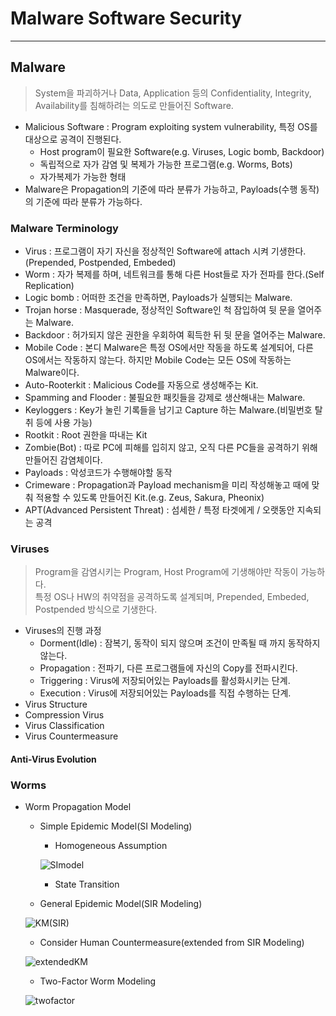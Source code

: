# Malware Software Security
---
## Malware
>System을 파괴하거나 Data, Application 등의 Confidentiality, Integrity, Availability를 침해하려는 의도로 만들어진 Software.  
- Malicious Software : Program exploiting system vulnerability, 특정 OS를 대상으로 공격이 진행된다.
  - Host program이 필요한 Software(e.g. Viruses, Logic bomb, Backdoor)
  - 독립적으로 자가 감염 및 복제가 가능한 프로그램(e.g. Worms, Bots)
  - 자가복제가 가능한 형태
- Malware은 Propagation의 기준에 따라 분류가 가능하고, Payloads(수행 동작)의 기준에 따라 분류가 가능하다.

### Malware Terminology
- Virus : 프로그램이 자기 자신을 정상적인 Software에 attach 시켜 기생한다.(Prepended, Postpended, Embeded)
- Worm : 자가 복제를 하며, 네트워크를 통해 다른 Host들로 자가 전파를 한다.(Self Replication)
- Logic bomb : 어떠한 조건을 만족하면, Payloads가 실행되는 Malware.
- Trojan horse : Masquerade, 정상적인 Software인 척 잠입하여 뒷 문을 열어주는 Malware.
- Backdoor : 허가되지 않은 권한을 우회하여 획득한 뒤 뒷 문을 열어주는 Malware.
- Mobile Code : 본디 Malware은 특정 OS에서만 작동을 하도록 설계되어, 다른 OS에서는 작동하지 않는다. 하지만 Mobile Code는 모든 OS에 작동하는 Malware이다.
- Auto-Rooterkit : Malicious Code를 자동으로 생성해주는 Kit.
- Spamming and Flooder : 불필요한 패킷들을 강제로 생산해내는 Malware.
- Keyloggers : Key가 눌린 기록들을 남기고 Capture 하는 Malware.(비밀번호 탈취 등에 사용 가능)
- Rootkit : Root 권한을 따내는 Kit
- Zombie(Bot) : 따로 PC에 피해를 입히지 않고, 오직 다른 PC들을 공격하기 위해 만들어진 감염체이다.
- Payloads : 악성코드가 수행해야할 동작
- Crimeware : Propagation과 Payload mechanism을 미리 작성해놓고 때에 맞춰 적용할 수 있도록 만들어진 Kit.(e.g. Zeus, Sakura, Pheonix)
- APT(Advanced Persistent Threat) : 섬세한 / 특정 타겟에게 / 오랫동안 지속되는 공격

### Viruses
>Program을 감염시키는 Program, Host Program에 기생해야만 작동이 가능하다.  
>특정 OS나 HW의 취약점을 공격하도록 설계되며, Prepended, Embeded, Postpended 방식으로 기생한다.  
- Viruses의 진행 과정
  - Dorment(Idle) : 잠복기, 동작이 되지 않으며 조건이 만족될 때 까지 동작하지 않는다.
  - Propagation : 전파기, 다른 프로그램들에 자신의 Copy를 전파시킨다.
  - Triggering : Virus에 저장되어있는 Payloads를 활성화시키는 단계.
  - Execution : Virus에 저장되어있는 Payloads를 직접 수행하는 단계.
- Virus Structure
- Compression Virus
- Virus Classification
- Virus Countermeasure

#### Anti-Virus Evolution

### Worms
- Worm Propagation Model
  - Simple Epidemic Model(SI Modeling)
    - Homogeneous Assumption  
    
    ![SImodel](https://user-images.githubusercontent.com/71700079/113166216-841d1d80-927d-11eb-8088-9f7f403541ab.PNG)  

    - State Transition
  - General Epidemic Model(SIR Modeling)  
  
  ![KM(SIR)](https://user-images.githubusercontent.com/71700079/113166238-8aab9500-927d-11eb-9926-d01c9bdf2cf0.PNG)  

  - Consider Human Countermeasure(extended from SIR Modeling)  
  
  ![extendedKM](https://user-images.githubusercontent.com/71700079/113166267-90a17600-927d-11eb-9391-6a2e94e2c27e.PNG)  

  - Two-Factor Worm Modeling  
  
  ![twofactor](https://user-images.githubusercontent.com/71700079/113166294-98f9b100-927d-11eb-9473-3a14fa02fc00.PNG)  
  

